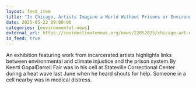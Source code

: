 ```yaml
---
layout: feed_item
title: "In Chicago, Artists Imagine a World Without Prisons or Environmental Hazards"
date: 2025-05-22 09:00:00
categories: [environmental-news]
external_url: https://insideclimatenews.org/news/22052025/chicago-art-exhibit-links-environmental-injustice-and-prison-system/
is_feed: true
---
```


An exhibition featuring work from incarcerated artists highlights links between environmental and climate injustice and the prison system.By Keerti GopalDarrell Fair was in his cell at Stateville Correctional Center during a heat wave last June when he heard shouts for help. Someone in a cell nearby was in medical distress.&nbsp;
